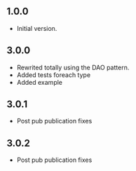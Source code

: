 ## 1.0.0

- Initial version.


## 3.0.0

- Rewrited totally using the DAO pattern.
- Added tests foreach type
- Added example

## 3.0.1

- Post pub publication fixes

## 3.0.2

- Post pub publication fixes